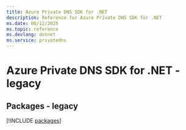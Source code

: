 ```yaml
---
title: Azure Private DNS SDK for .NET
description: Reference for Azure Private DNS SDK for .NET
ms.date: 06/12/2025
ms.topic: reference
ms.devlang: dotnet
ms.service: privatedns
---
```

# Azure Private DNS SDK for .NET - legacy
## Packages - legacy
[!INCLUDE [packages](private-dns-index.md)]